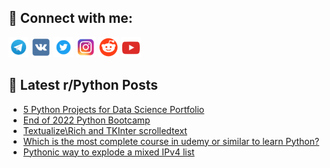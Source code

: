 ## 🔎 Connect with me:
[<img src="https://github.com/bullbesh/bullbesh/blob/main/images/Telegram.png" width="32" height="32" />](https://t.me/bullbesh)
[<img src="https://github.com/bullbesh/bullbesh/blob/main/images/VK.png" width="32" height="32" />](https://vk.com/bullbesh)
[<img src="https://github.com/bullbesh/bullbesh/blob/main/images/Twitter.png" width="32" height="32" />](https://twitter.com/bullbesh1)
[<img src="https://github.com/bullbesh/bullbesh/blob/main/images/Instagram.png" width="32" height="32" />](https://www.instagram.com/bullbesh)
[<img src="https://github.com/bullbesh/bullbesh/blob/main/images/Reddit.png" width="32" height="32" />](https://www.reddit.com/user/bullbesh)
[<img src="https://github.com/bullbesh/bullbesh/blob/main/images/YouTube.png" width="32" height="32" />](https://www.youtube.com/channel/UCtfjRs6uzgq5mfm8S06WTcg)

## 📕 Latest r/Python Posts
<!-- BLOG-POST-LIST:START -->
- [5 Python Projects for Data Science Portfolio](https://www.reddit.com/r/Python/comments/zn6q7l/5_python_projects_for_data_science_portfolio/)
- [End of 2022 Python Bootcamp](https://www.reddit.com/r/Python/comments/zn6p64/end_of_2022_python_bootcamp/)
- [Textualize\Rich and TKInter scrolledtext](https://www.reddit.com/r/Python/comments/zn5y7e/textualizerich_and_tkinter_scrolledtext/)
- [Which is the most complete course in udemy or similar to learn Python?](https://www.reddit.com/r/Python/comments/zn050y/which_is_the_most_complete_course_in_udemy_or/)
- [Pythonic way to explode a mixed IPv4 list](https://www.reddit.com/r/Python/comments/zn023u/pythonic_way_to_explode_a_mixed_ipv4_list/)
<!-- BLOG-POST-LIST:END -->
